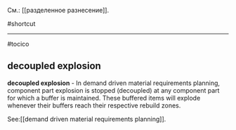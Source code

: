 См.: [[разделенное разнесение]].

#shortcut




<hr/>

#tocico

## decoupled explosion

<b>decoupled explosion</b> - In demand driven material requirements planning, component part explosion is stopped (decoupled) at any component part for which a buffer is maintained.  These buffered items will explode whenever their buffers reach their respective rebuild zones.  



See:[[demand driven material requirements planning]].
